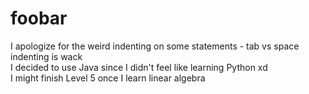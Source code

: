 # foobar
I apologize for the weird indenting on some statements - tab vs space indenting is wack  
I decided to use Java since I didn't feel like learning Python xd  
I might finish Level 5 once I learn linear algebra
